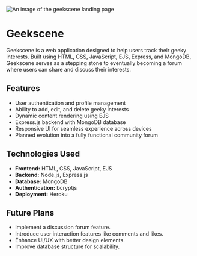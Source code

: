 ![An image of the geekscene landing page](images/geekscene.png)

# Geekscene

Geekscene is a web application designed to help users track their geeky interests. Built using HTML, CSS, JavaScript, EJS, Express, and MongoDB, Geekscene serves as a stepping stone to eventually becoming a forum where users can share and discuss their interests.

## Features

- User authentication and profile management
- Ability to add, edit, and delete geeky interests
- Dynamic content rendering using EJS
- Express.js backend with MongoDB database
- Responsive UI for seamless experience across devices
- Planned evolution into a fully functional community forum

## Technologies Used

- **Frontend:** HTML, CSS, JavaScript, EJS
- **Backend:** Node.js, Express.js
- **Database:** MongoDB
- **Authentication:** bcryptjs
- **Deployment:** Heroku

## Future Plans

- Implement a discussion forum feature.
- Introduce user interaction features like comments and likes.
- Enhance UI/UX with better design elements.
- Improve database structure for scalability.

